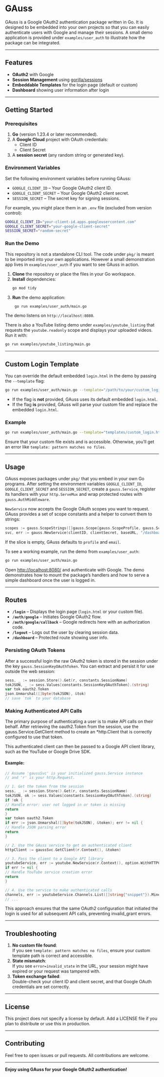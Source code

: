 # GAuss

GAuss is a Google OAuth2 authentication package written in Go. It is designed to be embedded into your own projects so
that you can easily authenticate users with Google and manage their sessions. A small demo application is provided under
`examples/user_auth` to illustrate how the package can be integrated.

---

## Features

- **OAuth2** with Google
- **Session Management** using [gorilla/sessions](https://github.com/gorilla/sessions)
- **Embeddable Templates** for the login page (default or custom)
- **Dashboard** showing user information after login

---

## Getting Started

### Prerequisites

1. **Go** (version 1.23.4 or later recommended).
2. A **Google Cloud** project with OAuth credentials:
    - Client ID
    - Client Secret
3. A **session secret** (any random string or generated key).

### Environment Variables

Set the following environment variables before running GAuss:

- `GOOGLE_CLIENT_ID` – Your Google OAuth2 client ID.
- `GOOGLE_CLIENT_SECRET` – Your Google OAuth2 client secret.
- `SESSION_SECRET` – The secret key for signing sessions.

For example, you might place them in an `.env` file (excluded from version control):

```bash
GOOGLE_CLIENT_ID="your-client-id.apps.googleusercontent.com"
GOOGLE_CLIENT_SECRET="your-google-client-secret"
SESSION_SECRET="random-secret"
```

### Run the Demo

This repository is not a standalone CLI tool. The code under `pkg/` is meant to
be imported into your own applications. However a small demonstration app lives
in `examples/user_auth` if you want to see GAuss in action.

1. **Clone** the repository or place the files in your Go workspace.
2. **Install** dependencies:
   ```bash
   go mod tidy
   ```
3. **Run** the demo application:
   ```bash
    go run examples/user_auth/main.go
   ```

The demo listens on `http://localhost:8080`.

There is also a YouTube listing demo under `examples/youtube_listing` that
requests the `youtube.readonly` scope and displays your uploaded videos.
Run it with:
```bash
go run examples/youtube_listing/main.go
```

---

## Custom Login Template

You can override the default embedded `login.html` in the demo by passing the
`--template` flag:

```bash
go run examples/user_auth/main.go --template="/path/to/your/custom_login.html"
```

- If the flag is **not** provided, GAuss uses its default embedded `login.html`.
- If the flag **is** provided, GAuss will parse your custom file and replace the embedded `login.html`.

### Example

```bash
go run examples/user_auth/main.go --template="templates/custom_login.html"
```

Ensure that your custom file exists and is accessible. Otherwise, you’ll get an error like
`template: pattern matches no files`.

---

## Usage

GAuss exposes packages under `pkg/` that you embed in your own Go programs. After setting the environment variables
`GOOGLE_CLIENT_ID`, `GOOGLE_CLIENT_SECRET` and `SESSION_SECRET`, create a `gauss.Service`, register its handlers with
your `http.ServeMux` and wrap protected routes with `gauss.AuthMiddleware`.

`NewService` now accepts the Google OAuth scopes you want to request. GAuss provides a set of scope constants and a
helper to convert them to strings:

```go
scopes := gauss.ScopeStrings([]gauss.Scope{gauss.ScopeProfile, gauss.ScopeEmail, gauss.ScopeYouTubeReadonly})
svc, err := gauss.NewService(clientID, clientSecret, baseURL, "/dashboard", scopes, "")
```

If the slice is empty, GAuss defaults to `profile` and `email`.

To see a working example, run the demo from `examples/user_auth`:

```bash
go run examples/user_auth/main.go
```

Open [http://localhost:8080/](http://localhost:8080/) and authenticate with Google. The demo demonstrates how to mount
the package’s handlers and how to serve a simple dashboard once the user is logged in.

---

## Routes

- **`/login`** – Displays the login page (`login.html` or your custom file).
- **`/auth/google`** – Initiates Google OAuth2 flow.
- **`/auth/google/callback`** – Google redirects here with an authorization code.
- **`/logout`** – Logs out the user by clearing session data.
- **`/dashboard`** – Protected route showing user info.

### Persisting OAuth Tokens

After a successful login the raw OAuth2 token is stored in the session under the key `gauss.SessionKeyOAuthToken`. You
can extract and persist it for use outside the web session:

```go
sess, _ := session.Store().Get(r, constants.SessionName)
tokJSON, _ := sess.Values[constants.SessionKeyOAuthToken].(string)
var tok oauth2.Token
json.Unmarshal([]byte(tokJSON), &tok)
// save `tok` to your database
```

### Making Authenticated API Calls

The primary purpose of authenticating a user is to make API calls on their behalf. After retrieving the oauth2.Token
from the session, use the gauss.Service.GetClient method to create an *http.Client that is correctly configured to use
that token.

This authenticated client can then be passed to a Google API client library, such as the YouTube or Google Drive SDK.

#### Example:

```go
// Assume 'gaussSvc' is your initialized gauss.Service instance
// and 'r' is your http.Request.

// 1. Get the token from the session
sess, _ := session.Store().Get(r, constants.SessionName)
tokJSON, ok := sess.Values[constants.SessionKeyOAuthToken].(string)
if !ok {
// Handle error: user not logged in or token is missing
return
}
var token oauth2.Token
if err := json.Unmarshal([]byte(tokJSON), &token); err != nil {
// Handle JSON parsing error
return
}

// 2. Use the GAuss service to get an authenticated client
httpClient := gaussSvc.GetClient(r.Context(), &token)

// 3. Pass the client to a Google API library
youtubeService, err := youtube.NewService(r.Context(), option.WithHTTPClient(httpClient))
if err != nil {
// Handle YouTube service creation error
return
}

// 4. Use the service to make authenticated calls
channels, err := youtubeService.Channels.List([]string{"snippet"}).Mine(true).Do()
// ...
```

This approach ensures that the same OAuth2 configuration that initiated the login is used for all subsequent API calls,
preventing invalid_grant errors.

---

## Troubleshooting

1. **No custom file found**:  
   If you see `template: pattern matches no files`, ensure your custom template path is correct and accessible.
2. **State mismatch**:  
   If you see `error=invalid_state` in the URL, your session might have expired or your request was tampered with.
3. **Token exchange failed**:  
   Double-check your client ID and client secret, and that Google OAuth credentials are set correctly.

---

## License

This project does not specify a license by default. Add a LICENSE file if you plan to distribute or use this in
production.

---

## Contributing

Feel free to open issues or pull requests. All contributions are welcome.

---

**Enjoy using GAuss for your Google OAuth2 authentication!**
